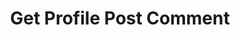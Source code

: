 ---
title: Get Profile Post Comment
excerpt: |-
  Detail information of a profile post comment.

  Required scopes:
  + **read**
api:
  file: lolzteam-public-api-forum.json
  operationId: ProfilePosts.Comments.Get
deprecated: false
hidden: false
metadata:
  title: ''
  description: ''
  robots: index
next:
  description: ''
---